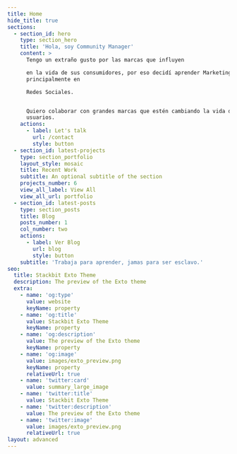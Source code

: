 ```yaml
---
title: Home
hide_title: true
sections:
  - section_id: hero
    type: section_hero
    title: 'Hola, soy Community Manager'
    content: >
      Tengo un extraño gusto por las marcas que influyen

      en la vida de sus consumidores, por eso decidí aprender Marketing Digital,
      principalmente en

      Redes Sociales.


      Quiero colaborar con grandes marcas que estén cambiando la vida de sus
      usuarios.
    actions:
      - label: Let's talk
        url: /contact
        style: button
  - section_id: latest-projects
    type: section_portfolio
    layout_style: mosaic
    title: Recent Work
    subtitle: An optional subtitle of the section
    projects_number: 6
    view_all_label: View All
    view_all_url: portfolio
  - section_id: latest-posts
    type: section_posts
    title: Blog
    posts_number: 1
    col_number: two
    actions:
      - label: Ver Blog
        url: blog
        style: button
    subtitle: 'Trabaja para aprender, jamas para ser esclavo.'
seo:
  title: Stackbit Exto Theme
  description: The preview of the Exto theme
  extra:
    - name: 'og:type'
      value: website
      keyName: property
    - name: 'og:title'
      value: Stackbit Exto Theme
      keyName: property
    - name: 'og:description'
      value: The preview of the Exto theme
      keyName: property
    - name: 'og:image'
      value: images/exto_preview.png
      keyName: property
      relativeUrl: true
    - name: 'twitter:card'
      value: summary_large_image
    - name: 'twitter:title'
      value: Stackbit Exto Theme
    - name: 'twitter:description'
      value: The preview of the Exto theme
    - name: 'twitter:image'
      value: images/exto_preview.png
      relativeUrl: true
layout: advanced
---
```

